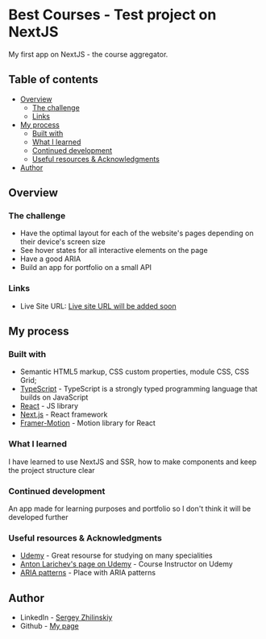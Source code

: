 # Best Courses - Test project on NextJS

My first app on NextJS - the course aggregator.

## Table of contents

- [Overview](#overview)
  - [The challenge](#the-challenge)
  - [Links](#links)
- [My process](#my-process)
  - [Built with](#built-with)
  - [What I learned](#what-i-learned)
  - [Continued development](#continued-development)
  - [Useful resources & Acknowledgments](#useful-resources)
- [Author](#author)

## Overview

### The challenge

- Have the optimal layout for each of the website's pages depending on their device's screen size
- See hover states for all interactive elements on the page
- Have a good ARIA
- Build an app for portfolio on a small API

### Links

- Live Site URL: [Live site URL will be added soon](https://your-live-site-url.com)

## My process

### Built with

- Semantic HTML5 markup, CSS custom properties, module CSS, CSS Grid;
- [TypeScript](https://www.typescriptlang.org/) - TypeScript is a strongly typed programming language that builds on JavaScript
- [React](https://reactjs.org/) - JS library
- [Next.js](https://nextjs.org/) - React framework
- [Framer-Motion](https://www.framer.com/motion/) - Motion library for React

### What I learned

I have learned to use NextJS and SSR, how to make components and keep the project structure clear

### Continued development

An app made for learning purposes and portfolio so I don't think it will be developed further

### Useful resources & Acknowledgments

- [Udemy](https://www.udemy.com) - Great resourse for studying on many specialities
- [Anton Larichev's page on Udemy](https://www.udemy.com/user/alariplay/) - Course Instructor on Udemy
- [ARIA patterns](https://www.w3.org/WAI/ARIA/apg/patterns/) - Place with ARIA patterns

## Author

- LinkedIn - [Sergey Zhilinskiy](https://www.linkedin.com/in/mars2030/)
- Github - [My page](https://github.com/StarDust198)

